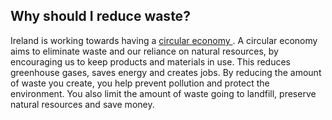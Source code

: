 ##  Why should I reduce waste?

Ireland is working towards having a [ circular economy
](https://www.mywaste.ie/the-circular-economy/) . A circular economy aims to
eliminate waste and our reliance on natural resources, by encouraging us to
keep products and materials in use. This reduces greenhouse gases, saves
energy and creates jobs. By reducing the amount of waste you create, you help
prevent pollution and protect the environment. You also limit the amount of
waste going to landfill, preserve natural resources and save money.
